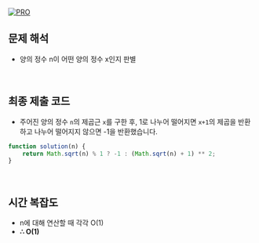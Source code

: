 [![PRO]][Link]

## 문제 해석

-   양의 정수 n이 어떤 양의 정수 x인지 판별

<br/>

## 최종 제출 코드

-   주어진 양의 정수 `n`의 제곱근 `x`를 구한 후, 1로 나누어 떨어지면 `x+1`의 제곱을 반환하고 나누어 떨어지지 않으면 -1을 반환했습니다.

```js
function solution(n) {
    return Math.sqrt(n) % 1 ? -1 : (Math.sqrt(n) + 1) ** 2;
}
```

<br/>

## 시간 복잡도

-   n에 대해 연산할 때 각각 O(1)
-   **∴ O(1)**

<br/>

<!---------------------------------------------------------------------------->

[PRO]: https://github.com/GoSSaChin/algorithm-js/assets/107768516/67c43b52-bc3f-4571-a249-5519021afbb0
[Link]: https://school.programmers.co.kr/learn/courses/30/lessons/12934
